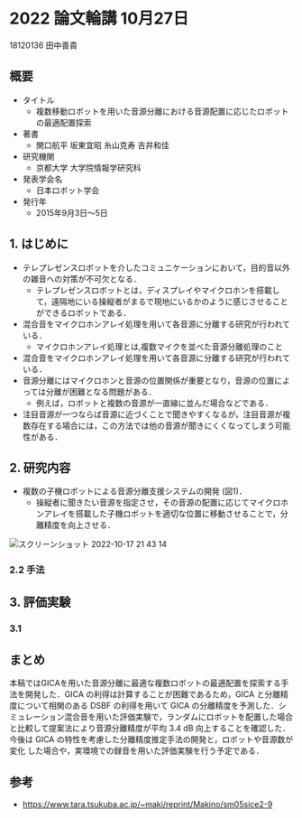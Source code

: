 # 2022 論文輪講 10月27日

18120136 田中善貴

## 概要
- タイトル
    - 複数移動ロボットを用いた音源分離における音源配置に応じたロボットの最適配置探索
- 著書 
    - 関口航平 坂東宜昭 糸山克寿 吉井和佳
- 研究機関
    - 京都大学 大学院情報学研究科
- 発表学会名
    - 日本ロボット学会
- 発行年
    - 2015年9月3日～5日

## 1. はじめに

- テレプレゼンスロボットを介したコミュニケーションにおいて，目的音以外の雑音への対策が不可欠となる．
    - テレプレゼンスロボットとは，ディスプレイやマイクロホンを搭載して，遠隔地にいる操縦者がまるで現地にいるかのように感じさせることができるロボットである． 
- 混合音をマイクロホンアレイ処理を用いて各音源に分離する研究が行われている．
    - マイクロホンアレイ処理とは,複数マイクを並べた音源分離処理のこと
- 混合音をマイクロホンアレイ処理を用いて各音源に分離する研究が行われている．
- 音源分離にはマイクロホンと音源の位置関係が重要となり，音源の位置によっては分離が困難となる問題がある．
    - 例えば，ロボットと複数の音源が一直線に並んだ場合などである．
- 注目音源が一つならば音源に近づくことで聞きやすくなるが，注目音源が複数存在する場合には，この方法では他の音源が聞きにくくなってしまう可能性がある．

## 2. 研究内容

- 複数の子機ロボットによる音源分離支援システムの開発 (図1)．
    - 操縦者に聞きたい音源を指定させ，その音源の配置に応じてマイクロホンアレイを搭載した子機ロボットを適切な位置に移動させることで，分離精度を向上させる．

![スクリーンショット 2022-10-17 21 43 14](https://user-images.githubusercontent.com/68012132/196179946-696b935b-1deb-4c24-ab9c-4b79b8e42ba8.png)

### 2.2 手法

## 3. 評価実験 

### 3.1

## まとめ

本稿ではGICAを用いた音源分離に最適な複数ロボットの最適配置を探索する手法を開発した．GICA の利得は計算することが困難であるため，GICA と分離精度について相関のある DSBF の利得を用いて GICA の分離精度を予測した．シミュレーション混合音を用いた評価実験で，ランダムにロボットを配置した場合と比較して提案法により音源分離精度が平均 3.4 dB 向上することを確認した．今後は GICA の特性を考慮した分離精度推定手法の開発と，ロボットや音源数が変化
した場合や，実環境での録音を用いた評価実験を行う予定である．

## 参考
- https://www.tara.tsukuba.ac.jp/~maki/reprint/Makino/sm05sice2-9

